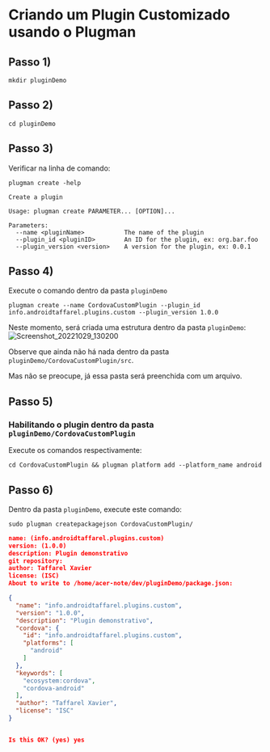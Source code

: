 # Criando um Plugin Customizado usando o Plugman

## Passo 1) 
```
mkdir pluginDemo
```

## Passo 2)
```
cd pluginDemo
```

## Passo 3)
Verificar na linha de comando:
```
plugman create -help
```

```shel 
Create a plugin

Usage: plugman create PARAMETER... [OPTION]...

Parameters:
  --name <pluginName>           The name of the plugin
  --plugin_id <pluginID>        An ID for the plugin, ex: org.bar.foo
  --plugin_version <version>    A version for the plugin, ex: 0.0.1
```
## Passo 4)
Execute o comando dentro da pasta `pluginDemo`

```
plugman create --name CordovaCustomPlugin --plugin_id info.androidtaffarel.plugins.custom --plugin_version 1.0.0
```

Neste momento, será criada uma estrutura dentro da pasta `pluginDemo`: <br/>
![Screenshot_20221029_130200](https://user-images.githubusercontent.com/7841603/198841393-d44f5807-d96b-47d3-9610-8fe995e9d527.png)

Observe que ainda não há nada dentro da pasta `pluginDemo/CordovaCustomPlugin/src`.

Mas não se preocupe, já essa pasta será preenchida com um arquivo.

## Passo 5)
### Habilitando o plugin dentro da pasta `pluginDemo/CordovaCustomPlugin`
Execute os comandos respectivamente:
```
cd CordovaCustomPlugin && plugman platform add --platform_name android
```
## Passo 6)
Dentro da pasta `pluginDemo`, execute este comando:
```
sudo plugman createpackagejson CordovaCustomPlugin/
```
```json
name: (info.androidtaffarel.plugins.custom) 
version: (1.0.0) 
description: Plugin demonstrativo
git repository: 
author: Taffarel Xavier
license: (ISC) 
About to write to /home/acer-note/dev/pluginDemo/package.json:

{
  "name": "info.androidtaffarel.plugins.custom",
  "version": "1.0.0",
  "description": "Plugin demonstrativo",
  "cordova": {
    "id": "info.androidtaffarel.plugins.custom",
    "platforms": [
      "android"
    ]
  },
  "keywords": [
    "ecosystem:cordova",
    "cordova-android"
  ],
  "author": "Taffarel Xavier",
  "license": "ISC"
}


Is this OK? (yes) yes
```

